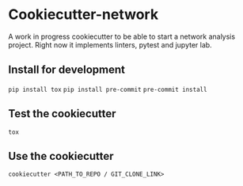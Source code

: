 # Cookiecutter-network

A work in progress cookiecutter to be able to start a network analysis project. Right now it implements linters, pytest and jupyter lab.

## Install for development
<code>pip install tox</code>
<code>pip install pre-commit</code>
<code>pre-commit install</code>

## Test the cookiecutter
<code>tox</code>

## Use the cookiecutter

<code>cookiecutter <PATH_TO_REPO / GIT_CLONE_LINK></code>

